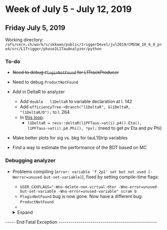# Week of July 5 - July 12, 2019

## Friday July 5, 2019
Working directory: `/afs/cern.ch/work/s/skkwan/public/triggerDevel/jul2019/CMSSW_10_6_0_pre4/src/L1Trigger/phase2L1TauAnalyzer/python`

### To-do
- ~~Need to debug `PluginNotFound` for L1TrackProducer~~
- Need to debug `ProductNotFound`
- Add in DeltaR to analyzer
  * Add	 `double   l1DeltaR` to variable declaration at l.	142
  * Add	 `efficiencyTree->Branch("l1DeltaR", &l1DeltaR, "l1DeltaR/D");` to l. 264
  * In [this loop](https://github.com/isobelojalvo/phase2L1TauAnalyzer/blob/master/plugins/phase2L1TauAnalyzer.cc#L774-L795):  
     * `l1DeltaR = reco::deltaR(l1PFTaus->at(i).p4().Eta(), l1PFTaus->at(i).p4.Phi(), *pv);` (need to get pv Eta and pv Phi)

- Make better plots for sig vs. bkg for tauL1Strip variables
- Find a way to estimate the performance of the BDT based on MC

### Debugging analyzer
- Problems compiling (`error: variable 'f_2p1' set but not used [-Werror=unused-but-set-variable]`), fixed by setting compile-time flags:
  * `USER_CXXFLAGS="-Wno-delete-non-virtual-dtor -Wno-error=unused-but-set-variable -Wno-error=unused-variable" scram b`
  * `PluginNotFound` bug is now gone. Now have a different bug: `ProductNotFound`
  * 

  <details><summary>Expand</summary>
  <p>

  ----- Begin Fatal Exception 05-Jul-2019 13:48:50 CEST-----------------------
  An exception of category 'ProductNotFound' occurred while
   [0] Processing  Event run: 1 lumi: 1849 event: 462009 stream: 0
   [1] Running path 'L1PFTaus'
   [2] Calling method for module L1PFTauProducer/'L1PFTauProducer'
   Exception Message:
   Principal::getByToken: Found zero products matching all criteria
   Looking for type: std::vector<l1t::PFCandidate>
   Looking for module label: L1PFProducer
   Looking for productInstanceName: L1PFObjects

   Additional Info:
      [a] If you wish to continue processing events after a ProductNotFound exception,
            add "SkipEvent = cms.untracked.vstring('ProductNotFound')" to the "options" PSet in the configuration.

----- End Fatal Exception -------------------------------------------------
      </p></details>





